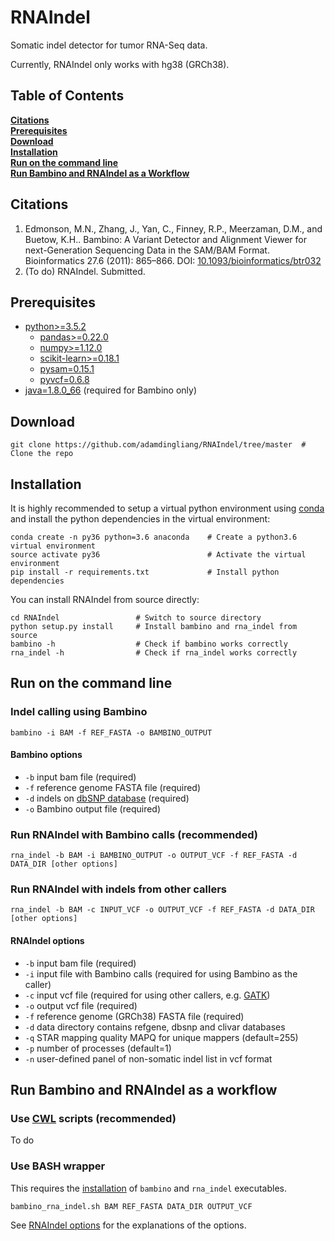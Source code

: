 # RNAIndel
Somatic indel detector for tumor RNA-Seq data.

Currently, RNAIndel only works with hg38 (GRCh38).

## Table of Contents
**[Citations](#citations)**<br>
**[Prerequisites](#prerequisites)**<br>
**[Download](#download)**<br>
**[Installation](#installation)**<br>
**[Run on the command line](#run-on-the-command-line)**<br>
**[Run Bambino and RNAIndel as a Workflow](#run-bambino-and-rnaindel-as-a-workflow)**<br>


## Citations
1. Edmonson, M.N., Zhang, J., Yan, C., Finney, R.P., Meerzaman, D.M., and Buetow, K.H.. Bambino: A Variant Detector 
and Alignment Viewer for next-Generation Sequencing Data in 
the SAM/BAM Format. Bioinformatics 27.6 (2011): 865–866. 
DOI: [10.1093/bioinformatics/btr032](https://www.ncbi.nlm.nih.gov/pmc/articles/PMC3051333/)
2. (To do) RNAIndel. Submitted.


## Prerequisites
* [python>=3.5.2](https://www.python.org/downloads/)
    * [pandas>=0.22.0](https://pandas.pydata.org/)
    * [numpy>=1.12.0](https://www.scipy.org/scipylib/download.html)
    * [scikit-learn>=0.18.1](http://scikit-learn.org/stable/install.html#)
    * [pysam=0.15.1](https://pysam.readthedocs.io/en/latest/index.html)
    * [pyvcf=0.6.8](https://pyvcf.readthedocs.io/en/latest/index.html)
* [java=1.8.0_66](https://www.java.com/en/download/) (required for Bambino only)


## Download
```
git clone https://github.com/adamdingliang/RNAIndel/tree/master  # Clone the repo
```


## Installation
It is highly recommended to setup a virtual python environment using [conda](https://conda.io/docs/) and install 
the python dependencies in the virtual environment:
```
conda create -n py36 python=3.6 anaconda    # Create a python3.6 virtual environment
source activate py36                        # Activate the virtual environment
pip install -r requirements.txt             # Install python dependencies
```

You can install RNAIndel from source directly:
```
cd RNAIndel                 # Switch to source directory
python setup.py install     # Install bambino and rna_indel from source
bambino -h                  # Check if bambino works correctly
rna_indel -h                # Check if rna_indel works correctly
```


## Run on the command line

### Indel calling using Bambino
```
bambino -i BAM -f REF_FASTA -o BAMBINO_OUTPUT
```

#### Bambino options
* ```-b``` input bam file (required)
* ```-f``` reference genome FASTA file (required)
* ```-d``` indels on [dbSNP database](https://www.ncbi.nlm.nih.gov/snp) (required)
* ```-o``` Bambino output file (required)

### Run RNAIndel with Bambino calls (recommended)
```
rna_indel -b BAM -i BAMBINO_OUTPUT -o OUTPUT_VCF -f REF_FASTA -d DATA_DIR [other options]
```

### Run RNAIndel with indels from other callers
```
rna_indel -b BAM -c INPUT_VCF -o OUTPUT_VCF -f REF_FASTA -d DATA_DIR [other options]
```

#### RNAIndel options
* ```-b``` input bam file (required)
* ```-i``` input file with Bambino calls (required for using Bambino as the caller)
* ```-c``` input vcf file (required for using other callers, e.g. [GATK](https://software.broadinstitute.org/gatk/))
* ```-o``` output vcf file (required)
* ```-f``` reference genome (GRCh38) FASTA file (required)
* ```-d``` data directory contains refgene, dbsnp and clivar databases
* ```-q``` STAR mapping quality MAPQ for unique mappers (default=255)
* ```-p``` number of processes (default=1)
* ```-n``` user-defined panel of non-somatic indel list in vcf format
<!--
* ```-r``` [refgene](https://www.ncbi.nlm.nih.gov/refseq/) coding exon database
* ```-d``` indels on [dbSNP database](https://www.ncbi.nlm.nih.gov/snp) in vcf format
* ```-l``` [ClinVar database](https://www.ncbi.nlm.nih.gov/clinvar/)
* ```-m``` directory with trained random forest models -->


## Run Bambino and RNAIndel as a workflow
### Use [CWL](https://www.commonwl.org/) scripts (recommended)
To do

### Use BASH wrapper
This requires the [installation](#installation) of `bambino` and `rna_indel` executables.
```
bambino_rna_indel.sh BAM REF_FASTA DATA_DIR OUTPUT_VCF
```
See [RNAIndel options](#rnaindel-options) for the explanations of the options.

